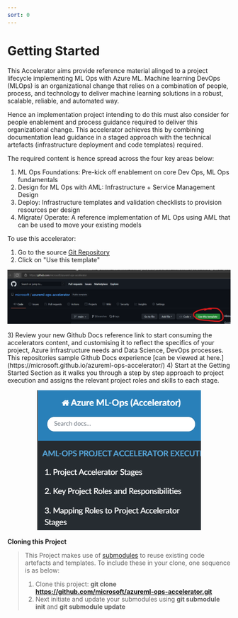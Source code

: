 ```yaml
---
sort: 0
---
```

# Getting Started

This Accelerator aims provide reference material alinged to a project lifecycle implementing ML Ops with Azure ML. Machine learning DevOps (MLOps) is an organizational change that relies on a combination of people, process, and technology to deliver machine learning solutions in a robust, scalable, reliable, and automated way. 

Hence an implementation project intending to do this must also consider for people enablement and process guidance required to deliver this organizational change. This accelerator achieves this by combining documentation lead guidance in a staged approach with the technical artefacts (infrastructure deployment and code templates) required. 

The required content is hence spread across the four key areas below:
1. ML Ops Foundations: Pre-kick off enablement on core Dev Ops, ML Ops fundamentals
2. Design for ML Ops with AML: Infrastructure + Service Management Design
3. Deploy: Infrastructure templates and validation checklists to provision resources per design
4. Migrate/ Operate: A reference implementation of ML Ops using AML that can be used to move your existing models

To use this accelerator:
1) Go to the source [Git Repository](https://github.com/microsoft/azureml-ops-accelerator) 
2) Click on "Use this template"
<p align ="center"><img src="usethistemplate.png" alt="Use this template" /></p>
3) Review your new Github Docs reference link to start consuming the accelerators content, and customising it to reflect the specifics of your project, Azure infrastructure needs and Data Science, DevOps processes. This repositories sample Github Docs experience [can be viewed at here.](https://microsoft.github.io/azureml-ops-accelerator/)
4) Start at the Getting Started Section as it walks you through a step by step approach to project execution and assigns the relevant project roles and skills to each stage. 
<p align ="center"><img src="GettingStarted.png" alt="Getting Started" /></p>

**Cloning this Project**
> This Project makes use of [submodules](https://git-scm.com/book/en/v2/Git-Tools-Submodules) to reuse existing code artefacts and templates. To include these in your clone, one sequence is as below:
> 1) Clone this project: **git clone https://github.com/microsoft/azureml-ops-accelerator.git**
> 2) Next initiate and update your submodules using **git submodule init** and **git submodule update**
